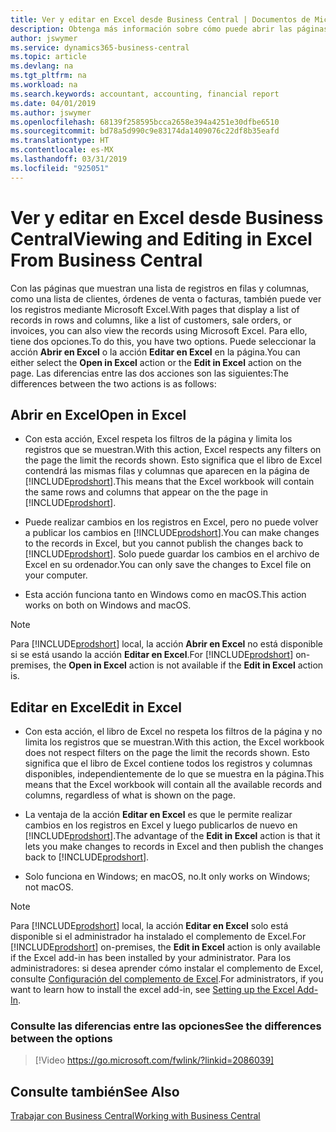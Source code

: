 ```yaml
---
title: Ver y editar en Excel desde Business Central | Documentos de Microsoft
description: Obtenga más información sobre cómo puede abrir las páginas en Microsoft Excel desde Business Central para un mejor análisis de datos.
author: jswymer
ms.service: dynamics365-business-central
ms.topic: article
ms.devlang: na
ms.tgt_pltfrm: na
ms.workload: na
ms.search.keywords: accountant, accounting, financial report
ms.date: 04/01/2019
ms.author: jswymer
ms.openlocfilehash: 68139f258595bcca2658e394a4251e30dfbe6510
ms.sourcegitcommit: bd78a5d990c9e83174da1409076c22df8b35eafd
ms.translationtype: HT
ms.contentlocale: es-MX
ms.lasthandoff: 03/31/2019
ms.locfileid: "925051"
---
```

# <a name="viewing-and-editing-in-excel-from-business-central"></a><span data-ttu-id="6c96d-103">Ver y editar en Excel desde Business Central</span><span class="sxs-lookup"><span data-stu-id="6c96d-103">Viewing and Editing in Excel From Business Central</span></span> 

<span data-ttu-id="6c96d-104">Con las páginas que muestran una lista de registros en filas y columnas, como una lista de clientes, órdenes de venta o facturas, también puede ver los registros mediante Microsoft Excel.</span><span class="sxs-lookup"><span data-stu-id="6c96d-104">With pages that display a list of records in rows and columns, like a list of customers, sale orders, or invoices, you can also view the records using Microsoft Excel.</span></span> <span data-ttu-id="6c96d-105">Para ello, tiene dos opciones.</span><span class="sxs-lookup"><span data-stu-id="6c96d-105">To do this, you have two options.</span></span> <span data-ttu-id="6c96d-106">Puede seleccionar la acción **Abrir en Excel** o la acción **Editar en Excel** en la página.</span><span class="sxs-lookup"><span data-stu-id="6c96d-106">You can either select the **Open in Excel** action or the **Edit in Excel** action on the page.</span></span> <span data-ttu-id="6c96d-107">Las diferencias entre las dos acciones son las siguientes:</span><span class="sxs-lookup"><span data-stu-id="6c96d-107">The differences between the two actions is as follows:</span></span>  

## <a name="open-in-excel"></a><span data-ttu-id="6c96d-108">Abrir en Excel</span><span class="sxs-lookup"><span data-stu-id="6c96d-108">Open in Excel</span></span>

-    <span data-ttu-id="6c96d-109">Con esta acción, Excel respeta los filtros de la página y limita los registros que se muestran.</span><span class="sxs-lookup"><span data-stu-id="6c96d-109">With this action, Excel respects any filters on the page the limit the records shown.</span></span> <span data-ttu-id="6c96d-110">Esto significa que el libro de Excel contendrá las mismas filas y columnas que aparecen en la página de [!INCLUDE[prodshort](includes/prodshort.md)].</span><span class="sxs-lookup"><span data-stu-id="6c96d-110">This means that the Excel workbook will contain the same rows and columns that appear on the the page in [!INCLUDE[prodshort](includes/prodshort.md)].</span></span>

-    <span data-ttu-id="6c96d-111">Puede realizar cambios en los registros en Excel, pero no puede volver a publicar los cambios en [!INCLUDE[prodshort](includes/prodshort.md)].</span><span class="sxs-lookup"><span data-stu-id="6c96d-111">You can make changes to the records in Excel, but you cannot publish the changes back to [!INCLUDE[prodshort](includes/prodshort.md)].</span></span> <span data-ttu-id="6c96d-112">Solo puede guardar los cambios en el archivo de Excel en su ordenador.</span><span class="sxs-lookup"><span data-stu-id="6c96d-112">You can only save the changes to Excel file on your computer.</span></span> 

-    <span data-ttu-id="6c96d-113">Esta acción funciona tanto en Windows como en macOS.</span><span class="sxs-lookup"><span data-stu-id="6c96d-113">This action works on both on Windows and macOS.</span></span> 

>[!NOTE]
><span data-ttu-id="6c96d-114">Para [!INCLUDE[prodshort](includes/prodshort.md)] local, la acción **Abrir en Excel** no está disponible si se está usando la acción **Editar en Excel**.</span><span class="sxs-lookup"><span data-stu-id="6c96d-114">For [!INCLUDE[prodshort](includes/prodshort.md)] on-premises, the **Open in Excel** action is not available if the **Edit in Excel** action is.</span></span>

## <a name="edit-in-excel"></a><span data-ttu-id="6c96d-115">Editar en Excel</span><span class="sxs-lookup"><span data-stu-id="6c96d-115">Edit in Excel</span></span>

-    <span data-ttu-id="6c96d-116">Con esta acción, el libro de Excel no respeta los filtros de la página y no limita los registros que se muestran.</span><span class="sxs-lookup"><span data-stu-id="6c96d-116">With this action, the Excel workbook does not respect filters on the page the limit the records shown.</span></span> <span data-ttu-id="6c96d-117">Esto significa que el libro de Excel contiene todos los registros y columnas disponibles, independientemente de lo que se muestra en la página.</span><span class="sxs-lookup"><span data-stu-id="6c96d-117">This means that the Excel workbook will contain all the available records and columns, regardless of what is shown on the page.</span></span> 

-    <span data-ttu-id="6c96d-118">La ventaja de la acción **Editar en Excel** es que le permite realizar cambios en los registros en Excel y luego publicarlos de nuevo en [!INCLUDE[prodshort](includes/prodshort.md)].</span><span class="sxs-lookup"><span data-stu-id="6c96d-118">The advantage of the **Edit in Excel** action is that it lets you make changes to records in Excel and then publish the changes back to [!INCLUDE[prodshort](includes/prodshort.md)].</span></span>

-    <span data-ttu-id="6c96d-119">Solo funciona en Windows; en macOS, no.</span><span class="sxs-lookup"><span data-stu-id="6c96d-119">It only works on Windows; not macOS.</span></span>

>[!NOTE]
><span data-ttu-id="6c96d-120">Para [!INCLUDE[prodshort](includes/prodshort.md)] local, la acción **Editar en Excel** solo está disponible si el administrador ha instalado el complemento de Excel.</span><span class="sxs-lookup"><span data-stu-id="6c96d-120">For [!INCLUDE[prodshort](includes/prodshort.md)] on-premises, the **Edit in Excel** action is only available if the Excel add-in has been installed by your administrator.</span></span> <span data-ttu-id="6c96d-121">Para los administradores: si desea aprender cómo instalar el complemento de Excel, consulte [Configuración del complemento de Excel](https://docs.microsoft.com/en-us/dynamics365/business-central/dev-itpro/administration/configuring-excel-addin).</span><span class="sxs-lookup"><span data-stu-id="6c96d-121">For administrators, if you want to learn how to install the excel add-in, see [Setting up the Excel Add-In](https://docs.microsoft.com/en-us/dynamics365/business-central/dev-itpro/administration/configuring-excel-addin).</span></span>

### <a name="see-the-differences-between-the-options"></a><span data-ttu-id="6c96d-122">Consulte las diferencias entre las opciones</span><span class="sxs-lookup"><span data-stu-id="6c96d-122">See the differences between the options</span></span> 
> [!Video https://go.microsoft.com/fwlink/?linkid=2086039]

## <a name="see-also"></a><span data-ttu-id="6c96d-123">Consulte también</span><span class="sxs-lookup"><span data-stu-id="6c96d-123">See Also</span></span>
[<span data-ttu-id="6c96d-124">Trabajar con Business Central</span><span class="sxs-lookup"><span data-stu-id="6c96d-124">Working with Business Central</span></span>](ui-work-product.md)  
